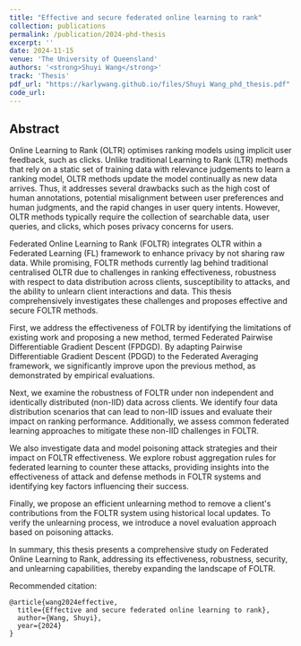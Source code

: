 ```yaml
---
title: "Effective and secure federated online learning to rank"
collection: publications
permalink: /publication/2024-phd-thesis
excerpt: ''
date: 2024-11-15
venue: 'The University of Queensland'
authors: '<strong>Shuyi Wang</strong>'
track: 'Thesis'
pdf_url: "https://karlywang.github.io/files/Shuyi Wang_phd_thesis.pdf"
code_url: 
---
```


## Abstract

Online Learning to Rank (OLTR) optimises ranking models using implicit user feedback, such as clicks. Unlike traditional Learning to Rank (LTR) methods that rely on a static set of training data with relevance judgements to learn a ranking model, OLTR methods update the model continually as new data arrives. Thus, it addresses several drawbacks such as the high cost of human annotations, potential misalignment between user preferences and human judgments, and the rapid changes in user query intents. However, OLTR methods typically require the collection of searchable data, user queries, and clicks, which poses privacy concerns for users.

Federated Online Learning to Rank (FOLTR) integrates OLTR within a Federated Learning (FL) framework to enhance privacy by not sharing raw data. While promising, FOLTR methods currently lag behind traditional centralised OLTR due to challenges in ranking effectiveness, robustness with respect to data distribution across clients, susceptibility to attacks, and the ability to unlearn client interactions and data. This thesis comprehensively investigates these challenges and proposes effective and secure FOLTR methods.

First, we address the effectiveness of FOLTR by identifying the limitations of existing work and proposing a new method, termed Federated Pairwise Differentiable Gradient Descent (FPDGD). By adapting Pairwise Differentiable Gradient Descent (PDGD) to the Federated Averaging framework, we significantly improve upon the previous method, as demonstrated by empirical evaluations.

Next, we examine the robustness of FOLTR under non independent and identically distributed (non-IID) data across clients. We identify four data distribution scenarios that can lead to non-IID issues and evaluate their impact on ranking performance. Additionally, we assess common federated learning approaches to mitigate these non-IID challenges in FOLTR.

We also investigate data and model poisoning attack strategies and their impact on FOLTR effectiveness. We explore robust aggregation rules for federated learning to counter these attacks, providing insights into the effectiveness of attack and defense methods in FOLTR systems and identifying key factors influencing their success.

Finally, we propose an efficient unlearning method to remove a client's contributions from the FOLTR system using historical local updates. To verify the unlearning process, we introduce a novel evaluation approach based on poisoning attacks.

In summary, this thesis presents a comprehensive study on Federated Online Learning to Rank, addressing its effectiveness, robustness, security, and unlearning capabilities, thereby expanding the landscape of FOLTR.


Recommended citation:
```
@article{wang2024effective,
  title={Effective and secure federated online learning to rank},
  author={Wang, Shuyi},
  year={2024}
}
```
